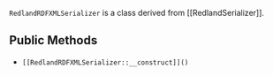`RedlandRDFXMLSerializer` is a class derived from [[RedlandSerializer]].

## Public Methods

* `[[RedlandRDFXMLSerializer::__construct]]()`


